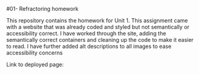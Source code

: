 #01- Refractoring homework

This repository contains the homework for Unit 1. This assignment came with a website that was already coded and styled but not semantically or accessibility correct. I have worked through the site, adding the semantically correct containers and cleaning up the code to make it easier to read. I have further added alt descriptions to all images to ease accessibility concerns

Link to deployed page:
<!-- https://jimmason564.github.io/HW1/ -->
